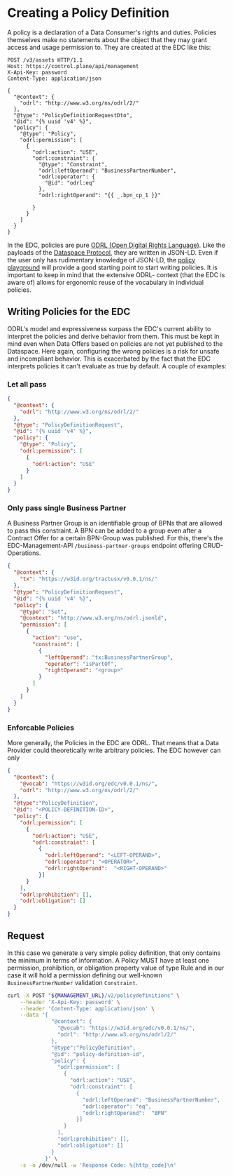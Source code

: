 # Creating a Policy Definition

A policy is a declaration of a Data Consumer's rights and duties. Policies themselves make no statements about the
object that they may grant access and usage permission to. They are created at the EDC like this:

```http
POST /v3/assets HTTP/1.1
Host: https://control.plane/api/management
X-Api-Key: password
Content-Type: application/json

{
  "@context": {
    "odrl": "http://www.w3.org/ns/odrl/2/"
  },
  "@type": "PolicyDefinitionRequestDto",
  "@id": "{% uuid 'v4' %}",
  "policy": {
    "@type": "Policy",
    "odrl:permission": [
      {
        "odrl:action": "USE",
        "odrl:constraint": {
          "@type": "Constraint",
          "odrl:leftOperand": "BusinessPartnerNumber",
          "odrl:operator": {
            "@id": "odrl:eq"
          },
          "odrl:rightOperand": "{{ _.bpn_cp_1 }}"
   
        }
      }
    ]
  }
}

```

In the EDC, policies are pure [ODRL (Open Digital Rights Language)](https://www.w3.org/TR/odrl-model/).
Like the payloads of the [Dataspace Protocol](#1-management-api-overview), they are written in JSON-LD. Even if the user
only has rudimentary knowledge of JSON-LD, the [policy playground](https://eclipse-tractusx.github.io/tutorial-resources/policy-playground/)
will provide a good starting point to start writing policies. It is important to keep in mind that the extensive ODRL-
context (that the EDC is aware of) allows for ergonomic reuse of the vocabulary in individual policies.

## Writing Policies for the EDC

ODRL's model and expressiveness surpass the EDC's current ability to interpret the policies and derive behavior from
them. This must be kept in mind even when Data Offers based on policies are not yet published to the Dataspace. Here again,
configuring the wrong policies is a risk for unsafe and incompliant behavior. This is exacerbated by the fact that
the EDC interprets policies it can't evaluate as true by default. A couple of examples:

### Let all pass
```json
{
  "@context": {
    "odrl": "http://www.w3.org/ns/odrl/2/"
  },
  "@type": "PolicyDefinitionRequest",
  "@id": "{% uuid 'v4' %}",
  "policy": {
    "@type": "Policy",
    "odrl:permission": [
      {
        "odrl:action": "USE"
      }
    ]
  }
}
```

### Only pass single Business Partner

A Business Partner Group is an identifiable group of BPNs that are allowed to pass this constraint. A BPN can be added
to a group even after a Contract Offer for a certain BPN-Group was published. For this, there's the EDC-Management-API 
`/business-partner-groups` endpoint offering CRUD-Operations.

```json
{
  "@context": {
    "tx": "https://w3id.org/tractusx/v0.0.1/ns/"
  },
  "@type": "PolicyDefinitionRequest",
  "@id": "{% uuid 'v4' %}",
  "policy": {
    "@type": "Set",
    "@context": "http://www.w3.org/ns/odrl.jsonld",
    "permission": [
      {
        "action": "use",
        "constraint": [
          {
            "leftOperand": "tx:BusinessPartnerGroup",
            "operator": "isPartOf",
            "rightOperand": "<group>"
          }
        ]
      }
    ]
  }
}

```
### Enforcable Policies

More generally, the Policies in the EDC are ODRL. That means that a Data Provider could theoretically write arbitrary
policies. The EDC however can only 


```json
{
  "@context": {
    "@vocab": "https://w3id.org/edc/v0.0.1/ns/",
    "odrl": "http://www.w3.org/ns/odrl/2/"
  },
  "@type":"PolicyDefinition",
  "@id": "<POLICY-DEFINITION-ID>",
  "policy": {
    "odrl:permission": [
      {
        "odrl:action": "USE",
        "odrl:constraint": [
          {
            "odrl:leftOperand": "<LEFT-OPERAND>",
            "odrl:operator": "<OPERATOR>",
            "odrl:rightOperand":  "<RIGHT-OPERAND>"
          }]
      }
    ],
    "odrl:prohibition": [],
    "odrl:obligation": []
  }
}
```

## Request

In this case we generate a very simple policy definition, that only contains the minimum in terms of information.
A Policy MUST have at least one permission, prohibition, or obligation property value of type Rule and in our case it will hold a permission defining our well-known `BusinessPartnerNumber` validation `Constraint`.

```bash
curl -X POST "${MANAGEMENT_URL}/v2/policydefinitions" \
    --header 'X-Api-Key: password' \
    --header 'Content-Type: application/json' \
    --data '{
              "@context": {
                "@vocab": "https://w3id.org/edc/v0.0.1/ns/",
                "odrl": "http://www.w3.org/ns/odrl/2/"
              },
              "@type":"PolicyDefinition",
              "@id": "policy-definition-id",
              "policy": {
                "odrl:permission": [
                  {
                    "odrl:action": "USE",
                    "odrl:constraint": [
                      {
                        "odrl:leftOperand": "BusinessPartnerNumber",
                        "odrl:operator": "eq",
                        "odrl:rightOperand":  "BPN"
                      }]
                  }
                ],
                "odrl:prohibition": [],
                "odrl:obligation": []
              }
            }' \
    -s -o /dev/null -w 'Response Code: %{http_code}\n'
```
